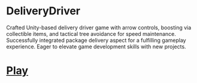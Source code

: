 # DeliveryDriver
Crafted Unity-based delivery driver game with arrow controls, boosting via collectible items, and tactical tree avoidance for speed maintenance. Successfully integrated package delivery aspect for a fulfilling gameplay experience. Eager to elevate game development skills with new projects.
# [Play](https://play.unity.com/mg/other/delivery-driver-7)

